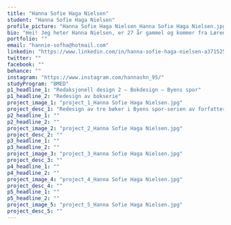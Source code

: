 ```yaml
---
title: "Hanna Sofie Haga Nielsen"
student: "Hanna Sofie Haga Nielsen"
profile_picture: "Hanna Sofie Haga Nielsen_Hanna Sofie Haga Nielsen.jpg"
bio: "Hei! Jeg heter Hanna Nielsen, er 27 år gammel og kommer fra Lørenskog kommune. Jeg har fra før en fotografutdannelse fra Norsk Fotofagskolen i Trondheim. Jeg har lenge visst at jeg bør jobbe med noe kreativt. Jeg valgte å studere grafisk design pga. min interesse for estetiske fag og tenkte at grafisk design og fotoutdanning var en god kombinasjon. I løpet av studiet har jeg lært mye nytt. De prosjektene jeg har likt best å jobbe med var emballasjedesign, redaksjonelldesign og å lage visuell identitet."
portfolio: ""
email: "hannie-sofha@hotmail.com"
linkedin: "https://www.linkedin.com/in/hanna-sofie-haga-nielsen-a3715257/"
twitter: ""
facebook: ""
behance: ""
instagram: "https://www.instagram.com/hannashn_95/"
studyProgram: "BMED"
p1_headline_1: "Redaksjonell design 2 – Bokdesign – Byens spor"
p1_headline_2: "Redesign av bokserie"
project_image_1: "project_1_Hanna Sofie Haga Nielsen.jpg"
project_desc_1: "Redesign av tre bøker i Byens spor-serien av forfatteren Lars Saabye Christensen. Byens spor-serien handler om familien Kristoffersen og deres hverdagsliv i etterkrigstidens Oslo. I løsningen av oppgaven har jeg tatt utgangspunkt i titlene og omtale av bøkene. Jeg valgte også å bruke bilder som forteller noe om handlingen. Bøkene har sin egen farge på serietittelen Byens spor for å skille de fra hverandre."
p2_headline_1: ""
p2_headline_2: ""
project_image_2: "project_2_Hanna Sofie Haga Nielsen.jpg"
project_desc_2: ""
p3_headline_1: ""
p3_headline_2: ""
project_image_3: "project_3_Hanna Sofie Haga Nielsen.jpg"
project_desc_3: ""
p4_headline_1: ""
p4_headline_2: ""
project_image_4: "project_4_Hanna Sofie Haga Nielsen.jpg"
project_desc_4: ""
p5_headline_1: ""
p5_headline_2: ""
project_image_5: "project_5_Hanna Sofie Haga Nielsen.jpg"
project_desc_5: ""
---
```


